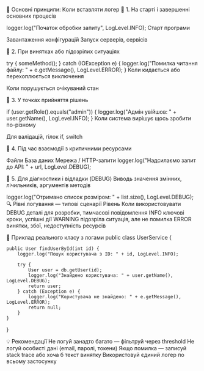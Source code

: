📘 Основні принципи: Коли вставляти логер
🔹 1. На старті і завершенні основних процесів

logger.log("Початок обробки запиту", LogLevel.INFO);
Старт програми

Завантаження конфігурацій
Запуск серверів, сервісів

🔹 2. При винятках або підозрілих ситуаціях

try {
someMethod();
} catch (IOException e) {
logger.log("Помилка читання файлу: " + e.getMessage(), LogLevel.ERROR);
}
Коли кидається або перехоплюється виключення

Коли порушується очікуваний стан

🔹 3. У точках прийняття рішень

if (user.getRole().equals("admin")) {
logger.log("Адмін увійшов: " + user.getName(), LogLevel.INFO);
}
Коли система вирішує щось зробити по-різному

Для валідацій, гілок if, switch

🔹 4. Під час взаємодії з критичними ресурсами

Файли
База даних
Мережа / HTTP-запити
logger.log("Надсилаємо запит до API: " + url, LogLevel.DEBUG);

🔹 5. Для діагностики і відладки (DEBUG)
Виводь значення змінних, лічильників, аргументів методів

logger.log("Отримано список розміром: " + list.size(), LogLevel.DEBUG);
🔍 Рівні логування — типові сценарії
Рівень	Коли використовувати
DEBUG	деталі для розробки, тимчасові повідомлення
INFO	ключові кроки, успішні дії
WARNING	підозріла ситуація, але не помилка
ERROR	винятки, збої, недоступність ресурсів

🧪 Приклад реального класу з логами
public class UserService {

    public User findUserById(int id) {
        logger.log("Пошук користувача з ID: " + id, LogLevel.INFO);

        try {
            User user = db.getUser(id);
            logger.log("Знайдено користувача: " + user.getName(), LogLevel.DEBUG);
            return user;
        } catch (Exception e) {
            logger.log("Користувача не знайдено: " + e.getMessage(), LogLevel.ERROR);
            return null;
        }
    }
}

💡 Рекомендації
Не логуй занадто багато — фільтруй через threshold
Не логуй особисті дані (email, паролі, токени)
Якщо помилка — записуй stack trace або хоча б текст винятку
Використовуй єдиний логер по всьому застосунку
